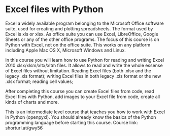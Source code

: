 # Excel files with Python

Excel a widely available program belonging to the Microsoft Office software suite, used for creating and plotting spreadsheets. The format used by Excel is xls or xlsx. As office suite you can use Excel, LibreOffice, Google Sheets or any of the other office programs. The focus of this course is on Python with Excel, not on the office suite. This works on any platform including Apple Mac OS X, Microsoft Windows and Linux. 

In this course you will learn how to use Python for reading and writing Excel 2010 xlsx/xlsm/xltx/xltm files. It allows to read and write the whole essense of Excel files without limitation. Reading Excel files (both .xlsx and the legacy .xls format); writing Excel files in both legacy .xls format or the new .xlsx format; reading cell values;

After completing this course you can create Excel files from code, read Excel files with Python, add images to your Excel file from code, create all kinds of charts and more.

This is an intermediate level course that teaches you how to work with Excel in Python (openpyxl). You should already know the basics of the Python programming language before starting this course.
Course link: shorturl.at/gwy56
